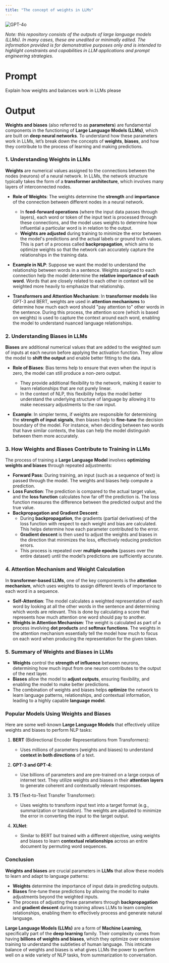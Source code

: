```yaml
---
title: "The concept of weights in LLMs"
---
```

![GPT-4o](https://img.shields.io/badge/GPT--4o-3333FF?style=for-the-badge&logo=openai&logoColor=white)



*Note: this repository consists of the outputs of large language models (LLMs). In many cases, these are unedited or minimally edited. The information provided is for demonstrative purposes only and is intended to highlight constraints and capabilities in LLM applications and prompt engineering strategies.*


# Prompt

Explain how weights and balances work in LLMs please

# Output

**Weights and biases** (also referred to as **parameters**) are fundamental components in the functioning of **Large Language Models (LLMs)**, which are built on **deep neural networks**. To understand how these parameters work in LLMs, let’s break down the concepts of **weights**, **biases**, and how they contribute to the process of learning and making predictions.

### **1. Understanding Weights in LLMs**
**Weights** are numerical values assigned to the connections between the nodes (neurons) of a neural network. In LLMs, the network structure typically takes the form of a **transformer architecture**, which involves many layers of interconnected nodes.

- **Role of Weights**: The weights determine the **strength** and **importance** of the connection between different nodes in a neural network.
  - In **feed-forward operations** (where the input data passes through layers), each word or token of the input text is processed through these connections, and the model uses weights to determine how influential a particular word is in relation to the output.
  - **Weights are adjusted** during training to minimize the error between the model's predictions and the actual labels or ground truth values. This is part of a process called **backpropagation**, which aims to optimize weights so that the network can accurately capture the relationships in the training data.

- **Example in NLP**: Suppose we want the model to understand the relationship between words in a sentence. Weights assigned to each connection help the model determine the **relative importance of each word**. Words that are closely related to each other in context will be weighted more heavily to emphasize that relationship.

- **Transformers and Attention Mechanism**: In **transformer models** like GPT-3 and BERT, weights are used in **attention mechanisms** to determine how much each word should "pay attention to" other words in the sentence. During this process, the attention score (which is based on weights) is used to capture the context around each word, enabling the model to understand nuanced language relationships.

### **2. Understanding Biases in LLMs**
**Biases** are additional numerical values that are added to the weighted sum of inputs at each neuron before applying the activation function. They allow the model to **shift the output** and enable better fitting to the data.

- **Role of Biases**: Bias terms help to ensure that even when the input is zero, the model can still produce a non-zero output.
  - They provide additional flexibility to the network, making it easier to learn relationships that are not purely linear.
  - In the context of NLP, this flexibility helps the model better understand the underlying structure of language by allowing it to make necessary adjustments to the raw input.

- **Example**: In simpler terms, if weights are responsible for determining the **strength of input signals**, then biases help to **fine-tune** the decision boundary of the model. For instance, when deciding between two words that have similar contexts, the bias can help the model distinguish between them more accurately.

### **3. How Weights and Biases Contribute to Training in LLMs**
The process of training a **Large Language Model** involves **optimizing weights and biases** through repeated adjustments:

- **Forward Pass**: During training, an input (such as a sequence of text) is passed through the model. The weights and biases help compute a prediction.
- **Loss Function**: The prediction is compared to the actual target value, and the **loss function** calculates how far off the prediction is. The loss function measures the difference between the predicted output and the true value.
- **Backpropagation and Gradient Descent**: 
  - During **backpropagation**, the gradients (partial derivatives) of the loss function with respect to each weight and bias are calculated. This helps determine how each parameter contributed to the error.
  - **Gradient descent** is then used to adjust the weights and biases in the direction that minimizes the loss, effectively reducing prediction errors.
  - This process is repeated over **multiple epochs** (passes over the entire dataset) until the model’s predictions are sufficiently accurate.

### **4. Attention Mechanism and Weight Calculation**
In **transformer-based LLMs**, one of the key components is the **attention mechanism**, which uses weights to assign different levels of importance to each word in a sequence.

- **Self-Attention**: The model calculates a weighted representation of each word by looking at all the other words in the sentence and determining which words are relevant. This is done by calculating a score that represents how much attention one word should pay to another.
- **Weights in Attention Mechanism**: The weight is calculated as part of a process involving **dot products** and **softmax functions**. The weights in the attention mechanism essentially tell the model how much to focus on each word when producing the representation for the given token.

### **5. Summary of Weights and Biases in LLMs**
- **Weights** control the **strength of influence** between neurons, determining how much input from one neuron contributes to the output of the next layer.
- **Biases** allow the model to **adjust outputs**, ensuring flexibility, and enabling the model to make better predictions.
- The combination of weights and biases helps **optimize** the network to learn language patterns, relationships, and contextual information, leading to a highly capable **language model**.

### **Popular Models Using Weights and Biases**
Here are some well-known **Large Language Models** that effectively utilize weights and biases to perform NLP tasks:

1. **BERT** (Bidirectional Encoder Representations from Transformers):
   - Uses millions of parameters (weights and biases) to understand **context in both directions** of a text.

2. **GPT-3 and GPT-4**:
   - Use billions of parameters and are pre-trained on a large corpus of internet text. They utilize weights and biases in their **attention layers** to generate coherent and contextually relevant responses.

3. **T5** (Text-to-Text Transfer Transformer):
   - Uses weights to transform input text into a target format (e.g., summarization or translation). The weights are adjusted to minimize the error in converting the input to the target output.

4. **XLNet**:
   - Similar to BERT but trained with a different objective, using weights and biases to learn **contextual relationships** across an entire document by permuting word sequences.

### **Conclusion**
**Weights and biases** are crucial parameters in **LLMs** that allow these models to learn and adapt to language patterns:

- **Weights** determine the importance of input data in predicting outputs.
- **Biases** fine-tune these predictions by allowing the model to make adjustments beyond the weighted inputs.
- The process of adjusting these parameters through **backpropagation** and **gradient descent** during training allows LLMs to learn complex relationships, enabling them to effectively process and generate natural language.

**Large Language Models (LLMs)** are a form of **Machine Learning**, specifically part of the **deep learning** family. Their complexity comes from having **billions of weights and biases**, which they optimize over extensive training to understand the subtleties of human language. This intricate balance of weights and biases is what gives LLMs the power to perform well on a wide variety of NLP tasks, from summarization to conversation.